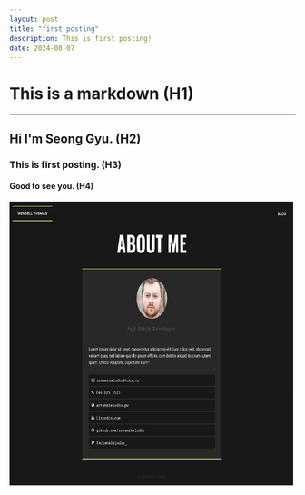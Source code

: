 ```yaml
---
layout: post
title: "first posting"
description: This is first posting!
date: 2024-08-07
---
```


# This is a **markdown** (H1)
***
## Hi I'm Seong Gyu. (H2)
### This is first posting. (H3)
#### Good to see you. (H4)

<img src="/assets/img/documentation/dark.png" width="500px" height="500px">
